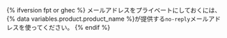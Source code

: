 {% ifversion fpt or ghec %}
メールアドレスをプライベートにしておくには、
{% data variables.product.product_name %}が提供する`no-reply`メールアドレスを使ってください。
{% endif %}
